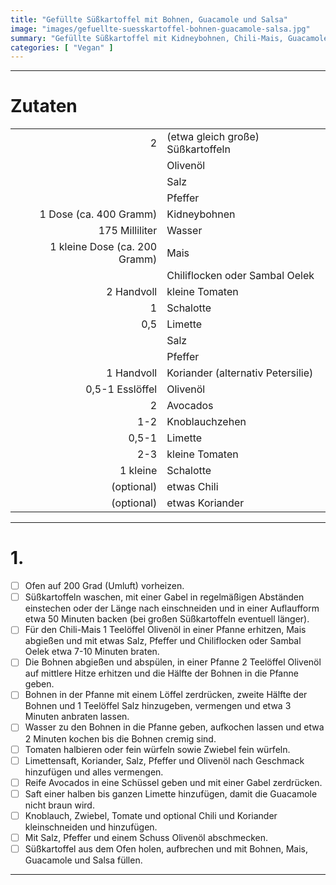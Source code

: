 ```yaml
---
title: "Gefüllte Süßkartoffel mit Bohnen, Guacamole und Salsa"
image: "images/gefuellte-suesskartoffel-bohnen-guacamole-salsa.jpg"
summary: "Gefüllte Süßkartoffel mit Kidneybohnen, Chili-Mais, Guacamole und Tomaten-Zwiebel-Salsa"
categories: [ "Vegan" ]
---
```


---

# Zutaten

|                               |                                   |
|------------------------------:|:----------------------------------|
|                             2 | (etwa gleich große) Süßkartoffeln |
|                               | Olivenöl                          |
|                               | Salz                              |
|                               | Pfeffer                           |
|        1 Dose (ca. 400 Gramm) | Kidneybohnen                      |
|                175 Milliliter | Wasser                            |
| 1 kleine Dose (ca. 200 Gramm) | Mais                              |
|                               | Chiliflocken oder Sambal Oelek    |
|                    2 Handvoll | kleine Tomaten                    |
|                             1 | Schalotte                         |
|                           0,5 | Limette                           |
|                               | Salz                              |
|                               | Pfeffer                           |
|                    1 Handvoll | Koriander (alternativ Petersilie) |
|               0,5-1 Esslöffel | Olivenöl                          |
|                             2 | Avocados                          |
|                           1-2 | Knoblauchzehen                    |
|                         0,5-1 | Limette                           |
|                           2-3 | kleine Tomaten                    |
|                      1 kleine | Schalotte                         |
|                    (optional) | etwas Chili                       |
|                    (optional) | etwas Koriander                   |

---

# 1.

- [ ] Ofen auf 200 Grad (Umluft) vorheizen.
- [ ] Süßkartoffeln waschen, mit einer Gabel in regelmäßigen Abständen einstechen oder der Länge nach einschneiden und
  in einer Auflaufform etwa 50 Minuten backen (bei großen Süßkartoffeln eventuell länger).
- [ ] Für den Chili-Mais 1 Teelöffel Olivenöl in einer Pfanne erhitzen, Mais abgießen und mit etwas Salz, Pfeffer und
  Chiliflocken oder Sambal Oelek etwa 7-10 Minuten braten.
- [ ] Die Bohnen abgießen und abspülen, in einer Pfanne 2 Teelöffel Olivenöl auf mittlere Hitze erhitzen und die Hälfte
  der Bohnen in die Pfanne geben.
- [ ] Bohnen in der Pfanne mit einem Löffel zerdrücken, zweite Hälfte der Bohnen und 1 Teelöffel Salz hinzugeben,
  vermengen und etwa 3 Minuten anbraten lassen.
- [ ] Wasser zu den Bohnen in die Pfanne geben, aufkochen lassen und etwa 2 Minuten kochen bis die Bohnen cremig sind.
- [ ] Tomaten halbieren oder fein würfeln sowie Zwiebel fein würfeln.
- [ ] Limettensaft, Koriander, Salz, Pfeffer und Olivenöl nach Geschmack hinzufügen und alles vermengen.
- [ ] Reife Avocados in eine Schüssel geben und mit einer Gabel zerdrücken.
- [ ] Saft einer halben bis ganzen Limette hinzufügen, damit die Guacamole nicht braun wird.
- [ ] Knoblauch, Zwiebel, Tomate und optional Chili und Koriander kleinschneiden und hinzufügen.
- [ ] Mit Salz, Pfeffer und einem Schuss Olivenöl abschmecken.
- [ ] Süßkartoffel aus dem Ofen holen, aufbrechen und mit Bohnen, Mais, Guacamole und Salsa füllen.

---
